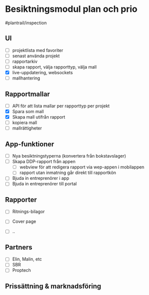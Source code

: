 # Besiktningsmodul plan och prio
#plantrail/inspection

## UI
- [ ] projektlista med favoriter
- [ ] senast använda projekt
- [ ] rapportarkiv
- [ ] skapa rapport, välja rapporttyp, välja mall
- [x] live-uppdatering, websockets
- [ ] mallhantering

## Rapportmallar
- [ ] API för att lista mallar per rapporttyp per projekt
- [x] Spara som mall
- [x] Skapa mall utifrån rapport
- [ ] kopiera mall
- [ ] mallrättigheter

## App-funktioner
- [ ] Nya besiktningstyperna (konvertera från bokstavslager)
- [ ] Skapa DDP-rapport från appen
  - [ ] webview för att redigera rapport via wep-appen i mobilappen
  - [ ] rapport utan inmatning går direkt till rapportkön
- [ ] Bjuda in entreprenörer i app
- [ ] Bjuda in entreprenörer till portal

## Rapporter
- [ ] Ritnings-bilagor
- [ ] Cover page
- [ ] ..


## Partners
- [ ] Elin, Malin, etc
- [ ] SBR
- [ ] Proptech

## Prissättning & marknadsföring
